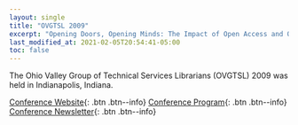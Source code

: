 ```yaml
---
layout: single
title: "OVGTSL 2009"
excerpt: "Opening Doors, Opening Minds: The Impact of Open Access and Open Source"
last_modified_at: 2021-02-05T20:54:41-05:00
toc: false
---
```


The Ohio Valley Group of Technical Services Librarians (OVGTSL) 2009 was held in Indianapolis, Indiana.

[Conference Website](https://web.archive.org/web/20140628015317/http://www.ulib.iupui.edu/OVGTSL2009){: .btn .btn--info}
[Conference Program](/assets/pdf/OVGTSL_program_2009.pdf){: .btn .btn--info}
[Conference Newsletter](/assets/pdf/OVGTSL_newsletter_2009.pdf){: .btn .btn--info}
